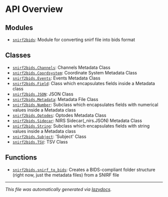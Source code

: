 <!-- markdownlint-disable -->

# API Overview

## Modules

- [`snirf2bids`](./snirf2bids.md#module-snirf2bids): Module for converting snirf file into bids format

## Classes

- [`snirf2bids.Channels`](./snirf2bids.md#class-channels): Channels Metadata Class
- [`snirf2bids.Coordsystem`](./snirf2bids.md#class-coordsystem): Coordinate System Metadata Class
- [`snirf2bids.Events`](./snirf2bids.md#class-events): Events Metadata Class
- [`snirf2bids.Field`](./snirf2bids.md#class-field): Class which encapsulates fields inside a Metadata class
- [`snirf2bids.JSON`](./snirf2bids.md#class-json): JSON Class
- [`snirf2bids.Metadata`](./snirf2bids.md#class-metadata): Metadata File Class
- [`snirf2bids.Number`](./snirf2bids.md#class-number): Subclass which encapsulates fields with numerical values inside a Metadata class
- [`snirf2bids.Optodes`](./snirf2bids.md#class-optodes): Optodes Metadata Class
- [`snirf2bids.Sidecar`](./snirf2bids.md#class-sidecar): NIRS Sidecar(_nirs.JSON) Metadata Class
- [`snirf2bids.String`](./snirf2bids.md#class-string): Subclass which encapsulates fields with string values inside a Metadata class
- [`snirf2bids.Subject`](./snirf2bids.md#class-subject): 'Subject' Class
- [`snirf2bids.TSV`](./snirf2bids.md#class-tsv): TSV Class

## Functions

- [`snirf2bids.snirf_to_bids`](./snirf2bids.md#function-snirf_to_bids): Creates a BIDS-compliant folder structure (right now, just the metadata files) from a SNIRF file


---

_This file was automatically generated via [lazydocs](https://github.com/ml-tooling/lazydocs)._
